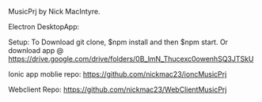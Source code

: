 MusicPrj by Nick MacIntyre.

Electron DesktopApp:

Setup:
  To Download git clone, $npm install and then $npm start. Or download app @ https://drive.google.com/drive/folders/0B_lmN_Thucexc0owenhSQ3JTSkU

Ionic app moblie repo: https://github.com/nickmac23/ioncMusicPrj

Webclient Repo: https://github.com/nickmac23/WebClientMusicPrj
